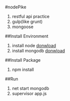 #nodePike
1. restful api practice
1. gulp(like grunt)
1. mongoose

##Install Environment
1. install node [donwload](http://nodejs.org/)
2. install mongodb [donwload](http://www.mongodb.org/)

##Install Package
1. npm install

##Run
1. net start mongodb
2. supervisor app.js

